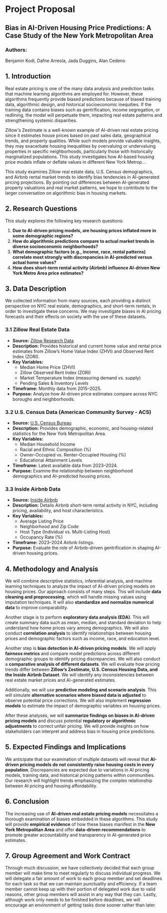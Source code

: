 # **Project Proposal**

## **Bias in AI-Driven Housing Price Predictions: A Case Study of the New York Metropolitan Area**

### **Authors:**  
Benjamin Kodi, Dafne Arreola, Jada Duggins, Alan Cedeno  

## **1. Introduction**
Real estate pricing is one of the many data analysis and prediction tasks that machine learning algorithms are employed for. However, these algorithms frequently provide biased predictions because of biased training data, algorithmic design, and historical socioeconomic inequities. If the training data contains biases such as gentrification, income segregation, or redlining, the model will perpetuate them, impacting real estate patterns and strengthening systemic disparities.  

Zillow's Zestimate is a well-known example of AI-driven real estate pricing since it estimates house prices based on past sales data, geographical trends, and property qualities. While such models provide valuable insights, they may exacerbate housing inequalities by overvaluing or undervaluing properties in specific neighborhoods, particularly those with historically marginalized populations. This study investigates how AI-based housing price models inflate or deflate values in different New York Metrop...

This study examines Zillow real estate data, U.S. Census demographics, and Airbnb rental market trends to identify bias tendencies in AI-generated pricing projections. By pointing out differences between AI-generated property valuations and real market patterns, we hope to contribute to the larger conversation on algorithmic bias in housing markets.  

## **2. Research Questions**
This study explores the following key research questions:

1. **Due to AI-driven pricing models, are housing prices inflated more in some demographic regions?**
2. **How do algorithmic predictions compare to actual market trends in diverse socioeconomic neighborhoods?**
3. **What demographic factors (e.g., income, race, rental patterns) correlate most strongly with discrepancies in AI-predicted versus actual home values?**
4. **How does short-term rental activity (Airbnb) influence AI-driven New York Metro Area price estimates?**

## **3. Data Description**
We collected information from many sources, each providing a distinct perspective on NYC real estate, demographics, and short-term rentals, in order to investigate these concerns. We may investigate biases in AI pricing forecasts and their effects on society with the use of these datasets.  

### **3.1 Zillow Real Estate Data**
- **Source:** [Zillow Research Data](https://www.zillow.com/research/data/)
- **Description:** Provides historical and current home value and rental price estimates from Zillow’s Home Value Index (ZHVI) and Observed Rent Index (ZORI).
- **Key Variables:**
  - Median Home Price (ZHVI)
  - Zillow Observed Rent Index (ZORI)
  - Market Temperature Index (measuring demand vs. supply)
  - Pending Sales & Inventory Levels
- **Timeframe:** Monthly data from 2015–2025.
- **Purpose:** Analyze how AI-driven price estimates compare across NYC boroughs and neighborhoods.

### **3.2 U.S. Census Data (American Community Survey - ACS)**
- **Source:** [U.S. Census Bureau](https://www.census.gov/data.html)
- **Description:** Provides demographic, economic, and housing-related statistics for the New York Metropolitan Area.
- **Key Variables:**
  - Median Household Income
  - Racial and Ethnic Composition (%)
  - Owner-Occupied vs. Renter-Occupied Housing (%)
  - Educational Attainment Levels
- **Timeframe:** Latest available data from 2023–2024.
- **Purpose:** Examine the relationship between neighborhood demographics and AI-predicted housing prices.

### **3.3 Inside Airbnb Data**
- **Source:** [Inside Airbnb](http://insideairbnb.com/get-the-data.html)
- **Description:** Details Airbnb short-term rental activity in NYC, including pricing, availability, and host characteristics.
- **Key Variables:**
  - Average Listing Price
  - Neighborhood and Zip Code
  - Host Type (Individual vs. Multi-Listing Host)
  - Occupancy Rate (%)
- **Timeframe:** 2023–2024 Airbnb listings.
- **Purpose:** Evaluate the role of Airbnb-driven gentrification in shaping AI-driven housing prices.

## **4. Methodology and Analysis**
We will combine descriptive statistics, inferential analysis, and machine learning techniques to analyze the impact of AI-driven pricing models on housing prices. Our approach consists of many steps. This will include **data cleaning and preprocessing**, which will handle missing values using imputation techniques. It will also **standardize and normalize numerical data** to improve comparability.  

Another stage is to perform **exploratory data analysis (EDA)**. This will create summary data such as mean, median, and standard deviation to help understand how home prices vary among demographics. We will also conduct **correlation analysis** to identify relationships between housing prices and demographic factors such as income, race, and education level.  

Another step is **bias detection in AI-driven pricing models**. We will apply **fairness metrics** and compare model predictions across different demographic groups to identify pricing discrepancies. We will also conduct a **comparative analysis of different datasets**. We will evaluate how pricing trends differ between **Zillow’s Zestimate, U.S. Census Housing Data, and the Inside Airbnb Dataset**. We will identify any inconsistencies between real estate market prices and AI-generated estimates.  

Additionally, we will use **predictive modeling and scenario analysis**. This will simulate **alternative scenarios where biased data is adjusted** to observe potential price corrections. We will also implement **regression models** to estimate the impact of demographic variables on housing prices.  

After these analyses, we will **summarize findings on biases in AI-driven pricing models** and discuss potential **regulatory or algorithmic adjustments** to correct unfair pricing. We will provide insights on how stakeholders can interpret and address bias in housing price predictions.  

## **5. Expected Findings and Implications**
We anticipate that our examination of multiple datasets will reveal that **AI-driven pricing models do not consistently raise housing costs in every population**. Discrepancies are expected due to variations in AI pricing models, training data, and historical pricing patterns within communities. Our research will highlight trends emphasizing the complex relationship between AI pricing and housing affordability.  

## **6. Conclusion**
The increasing use of **AI-driven real estate pricing models** necessitates a thorough examination of biases embedded in these algorithms. This study will provide **empirical evidence** of how these biases manifest in the **New York Metropolitan Area** and offer **data-driven recommendations** to promote greater accountability and transparency in AI-generated price estimates.  

## **7. Group Agreement and Work Contract**
Through much discussion, we have collectively decided that each group member will make time to meet regularly to discuss individual progress. We will delegate a fair amount of work to each group member and set deadlines for each task so that we can maintain punctuality and efficiency. If a team member cannot keep up with their portion of delegated work due to valid reasons, other group members will assist in any way that they can. Lastly, although work only needs to be finished before deadlines, we will encourage an environment of getting tasks done sooner rather than later.